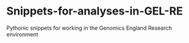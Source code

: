 # Snippets-for-analyses-in-GEL-RE
Pythonic snippets for working in the Genomics England Research environment
